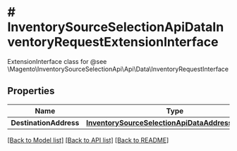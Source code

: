 # # InventorySourceSelectionApiDataInventoryRequestExtensionInterface
ExtensionInterface class for @see \\Magento\\InventorySourceSelectionApi\\Api\\Data\\InventoryRequestInterface

## Properties 


Name | Type | Description | Notes
------------ | ------------- | ------------- | -------------
**DestinationAddress**| [**InventorySourceSelectionApiDataAddressInterface**](InventorySourceSelectionApiDataAddressInterface.md) |   | [optional]


[[Back to Model list]](../../README.md#models) [[Back to API list]](../../README.md#endpoints) [[Back to README]](../../README.md)


